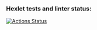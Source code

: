 ### Hexlet tests and linter status:
[![Actions Status](https://github.com/Dzentelmen1/frontend-project-44/actions/workflows/hexlet-check.yml/badge.svg)](https://github.com/Dzentelmen1/frontend-project-44/actions)